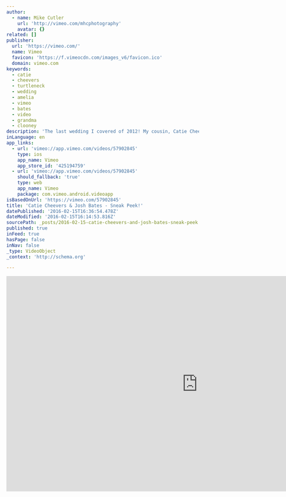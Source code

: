 ```yaml
---
author:
  - name: Mike Cutler
    url: 'http://vimeo.com/mhcphotography'
    avatar: {}
related: []
publisher:
  url: 'https://vimeo.com/'
  name: Vimeo
  favicon: 'https://f.vimeocdn.com/images_v6/favicon.ico'
  domain: vimeo.com
keywords:
  - catie
  - cheevers
  - turtleneck
  - wedding
  - amelia
  - vimeo
  - bates
  - video
  - grandma
  - clooney
description: 'The last wedding I covered of 2012! My cousin, Catie Cheevers, marries her Clooney man of her dreams - Josh Bates. With the backdrop of Amelia Island - it is a truly beautiful wedding! Enjoy! Music: "God Gave Me You" - Blake Shelton'
inLanguage: en
app_links:
  - url: 'vimeo://app.vimeo.com/videos/57902845'
    type: ios
    app_name: Vimeo
    app_store_id: '425194759'
  - url: 'vimeo://app.vimeo.com/videos/57902845'
    should_fallback: 'true'
    type: web
    app_name: Vimeo
    package: com.vimeo.android.videoapp
isBasedOnUrl: 'https://vimeo.com/57902845'
title: 'Catie Cheevers & Josh Bates - Sneak Peek!'
datePublished: '2016-02-15T16:36:54.478Z'
dateModified: '2016-02-15T16:14:53.816Z'
sourcePath: _posts/2016-02-15-catie-cheevers-and-josh-bates-sneak-peek.md
published: true
inFeed: true
hasPage: false
inNav: false
_type: VideoObject
_context: 'http://schema.org'

---
```

<iframe src="https://cdn.embedly.com/widgets/media.html?src=https%3A%2F%2Fplayer.vimeo.com%2Fvideo%2F57902845&amp;url=https%3A%2F%2Fvimeo.com%2F57902845&amp;image=http%3A%2F%2Fi.vimeocdn.com%2Fvideo%2F401575698_1280.jpg&amp;key=b7d04c9b404c499eba89ee7072e1c4f7&amp;type=text%2Fhtml&amp;schema=vimeo" width="1000" height="563" scrolling="no" frameborder="0" allowfullscreen="allowfullscreen" style=""></iframe>